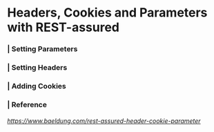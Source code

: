 # Headers, Cookies and Parameters with REST-assured

### 

### | Setting Parameters



### | Setting Headers



### | Adding Cookies 







### | Reference

###### https://www.baeldung.com/rest-assured-header-cookie-parameter